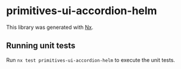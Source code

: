 # primitives-ui-accordion-helm

This library was generated with [Nx](https://nx.dev).


## Running unit tests

Run `nx test primitives-ui-accordion-helm` to execute the unit tests.

